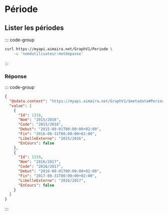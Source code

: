 # Période

## Lister les périodes

::: code-group

```bash [cURL]
curl https://myapi.aimaira.net/GraphV1/Periode \
	-u 'nomdutilisateur:motdepasse'
```

:::

### Réponse

::: code-group

```json [JSON]
{
  "@odata.context": "https://myapi.aimaira.net/GraphV1/$metadata#Periode",
  "value": [
    {
      "Id": 1318,
      "Nom": "2015/2016",
      "Code": "2015/2016",
      "Debut": "2015-09-01T00:00:00+02:00",
      "Fin": "2016-08-31T00:00:00+02:00",
      "LibelleExterne": "2015/2016",
      "EnCours": false
    },
    {
      "Id": 1319,
      "Nom": "2016/2017",
      "Code": "2016/2017",
      "Debut": "2016-09-01T00:00:00+02:00",
      "Fin": "2017-08-31T00:00:00+02:00",
      "LibelleExterne": "2016/2017",
      "EnCours": false
    }
  ]
}
```

:::
